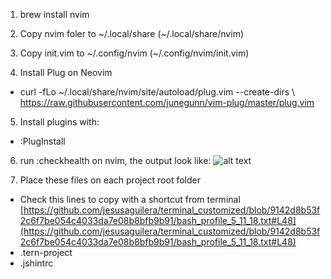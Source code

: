 1. brew install nvim

2. Copy nvim foler to \~/.local/share (~/.local/share/nvim)
3. Copy init.vim to \~/.config/nvim (~/.config/nvim/init.vim)

4. Install Plug on Neovim
- curl -fLo ~/.local/share/nvim/site/autoload/plug.vim --create-dirs \ https://raw.githubusercontent.com/junegunn/vim-plug/master/plug.vim

5. Install plugins with: 
- :PlugInstall

6. run :checkhealth on nvim, the output look like:
![alt text](https://user-images.githubusercontent.com/251450/42421117-001a81ee-8303-11e8-929a-91da4ac9feea.png)

7. Place these files on each project root folder
- Check this lines to copy with a shortcut from terminal [https://github.com/jesusaguilera/terminal_customized/blob/9142d8b53f2c6f7be054c4033da7e08b8bfb9b91/bash_profile_5_11_18.txt#L48](https://github.com/jesusaguilera/terminal_customized/blob/9142d8b53f2c6f7be054c4033da7e08b8bfb9b91/bash_profile_5_11_18.txt#L48)
- .tern-project
- .jshintrc
